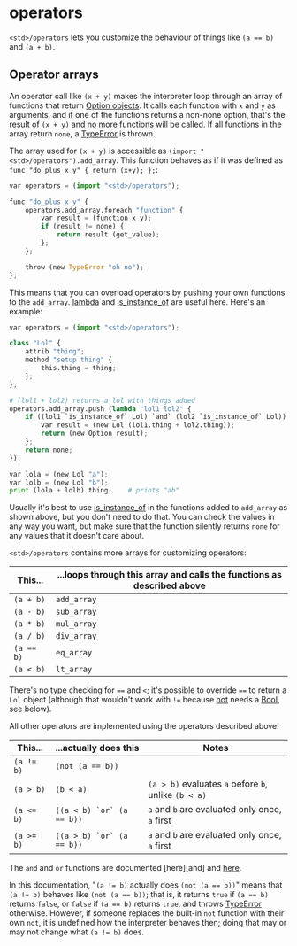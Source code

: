 # operators

`<std>/operators` lets you customize the behaviour of things like
`(a == b)` and `(a + b)`.


## Operator arrays

An operator call like `(x + y)` makes the interpreter loop through an array of
functions that return [Option objects]. It calls each function with `x` and `y`
as arguments, and if one of the functions returns a non-none option, that's the
result of `(x + y)` and no more functions will be called. If all functions in
the array return `none`, a [TypeError] is thrown.

The array used for `(x + y)` is accessible as
`(import "<std>/operators").add_array`. This function behaves as if it was
defined as `func "do_plus x y" { return (x+y); };`:

```python
var operators = (import "<std>/operators");

func "do_plus x y" {
    operators.add_array.foreach "function" {
        var result = (function x y);
        if (result != none) {
            return result.(get_value);
        };
    };

    throw (new TypeError "oh no");
};
```

This means that you can overload operators by pushing your own functions to the
`add_array`. [lambda] and [is_instance_of] are useful here. Here's an example:

```python
var operators = (import "<std>/operators");

class "Lol" {
    attrib "thing";
    method "setup thing" {
        this.thing = thing;
    };
};

# (lol1 + lol2) returns a lol with things added
operators.add_array.push (lambda "lol1 lol2" {
    if ((lol1 `is_instance_of` Lol) `and` (lol2 `is_instance_of` Lol)) {
        var result = (new Lol (lol1.thing + lol2.thing));
        return (new Option result);
    };
    return none;
});

var lola = (new Lol "a");
var lolb = (new Lol "b");
print (lola + lolb).thing;    # prints "ab"
```

Usually it's best to use [is_instance_of] in the functions added to `add_array`
as shown above, but you don't need to do that. You can check the values in any
way you want, but make sure that the function silently returns `none` for any
values that it doesn't care about.

`<std>/operators` contains more arrays for customizing operators:

| This...       | ...loops through this array and calls the functions as described above    |
| ------------- | ------------------------------------------------------------------------- |
| `(a + b)`     | `add_array`                                                               |
| `(a - b)`     | `sub_array`                                                               |
| `(a * b)`     | `mul_array`                                                               |
| `(a / b)`     | `div_array`                                                               |
| `(a == b)`    | `eq_array`                                                                |
| `(a < b)`     | `lt_array`                                                                |

There's no type checking for `==` and `<`; it's possible to override `==` to
return a `Lol` object (although that wouldn't work with `!=` because [not]
needs a [Bool], see below).

All other operators are implemented using the operators described above:

| This...       | ...actually does this         | Notes                                                 |
| ------------- | ----------------------------- | ----------------------------------------------------- |
| `(a != b)`    | `(not (a == b))`              |                                                       |
| `(a > b)`     | `(b < a)`                     | `(a > b)` evaluates `a` before `b`, unlike `(b < a)`  |
| `(a <= b)`    | ``((a < b) `or` (a == b))``   | `a` and `b` are evaluated only once, `a` first        |
| `(a >= b)`    | ``((a > b) `or` (a == b))``   | `a` and `b` are evaluated only once, `a` first        |

The `and` and `or` functions are documented [here][and] and [here][or].

In this documentation, "`(a != b)` actually does `(not (a == b))`" means that
`(a != b)` behaves like `(not (a == b))`; that is, it returns `true` if
`(a == b)` returns `false`, or `false` if `(a == b)` returns `true`, and throws
[TypeError] otherwise. However, if someone replaces the built-in `not` function
with their own `not`, it is undefined how the interpreter behaves then; doing
that may or may not change what `(a != b)` does.


[examples/operator_overload.ö]: ../../examples/operator_overload.ö
[TypeError]: ../errors.md
[lambda]: ../builtins.md#lambda
[is_instance_of]: ../builtins.md#is_instance_of
[or]: ../builtins.md#or
[not]: ../builtins.md#not
[Bool]: ../builtins.md#Bool
[Option objects]: ../tutorial.md#option-objects
